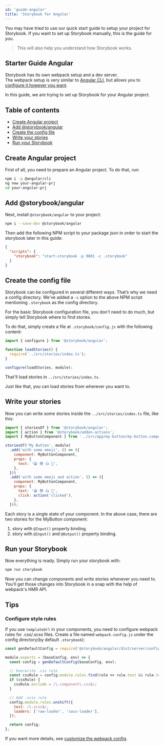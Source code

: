 ```yaml
---
id: 'guide-angular'
title: 'Storybook for Angular'
---
```


You may have tried to use our quick start guide to setup your project for Storybook. If you want to set up Storybook manually, this is the guide for you.

> This will also help you understand how Storybook works.

## Starter Guide Angular

Storybook has its own webpack setup and a dev server.  
The webpack setup is very similar to [Angular CLI](https://cli.angular.io), but allows you to [configure it however you want](/configurations/custom-webpack-config/).

In this guide, we are trying to set up Storybook for your Angular project.

## Table of contents

-   [Create Angular project](#create-angular-project)
-   [Add @storybook/angular](#add-storybookangular)
-   [Create the config file](#create-the-config-file)
-   [Write your stories](#write-your-stories)
-   [Run your Storybook](#run-your-storybook)

## Create Angular project

First of all, you need to prepare an Angular project. To do that, run:

```sh
npm i -g @angular/cli
ng new your-angular-prj
cd your-angular-prj
```

## Add @storybook/angular

Next, install `@storybook/angular` to your project:

```sh
npm i --save-dev @storybook/angular
```

Then add the following NPM script to your package json in order to start the storybook later in this guide:

```json
{
  "scripts": {
    "storybook": "start-storybook -p 9001 -c .storybook"
  }
}
```

## Create the config file

Storybook can be configured in several different ways. 
That’s why we need a config directory. We've added a `-c` option to the above NPM script mentioning `.storybook` as the config directory.

For the basic Storybook configuration file, you don't need to do much, but simply tell Storybook where to find stories.

To do that, simply create a file at `.storybook/config.js` with the following content:

```js
import { configure } from '@storybook/angular';

function loadStories() {
  require('../src/stories/index.ts');
}

configure(loadStories, module);
```

That'll load stories in `../src/stories/index.ts`.

Just like that, you can load stories from wherever you want to.

## Write your stories

Now you can write some stories inside the `../src/stories/index.ts` file, like this:

```js
import { storiesOf } from '@storybook/angular';
import { action } from '@storybook/addon-actions';
import { MyButtonComponent } from '../src/app/my-button/my-button.component';

storiesOf('My Button', module)
  .add('with some emoji', () => ({
    component: MyButtonComponent,
    props: {
      text: '😀 😎 👍 💯',
    },
  }))
  .add('with some emoji and action', () => ({
    component: MyButtonComponent,
    props: {
      text: '😀 😎 👍 💯',
      click: action('clicked'),
    },
  }));
```

Each story is a single state of your component. In the above case, there are two stories for the MyButton component:

1.  story with `@Input()` property binding.
2.  story with `@Input()` and `@Output()` property binding.

## Run your Storybook

Now everything is ready. Simply run your storybook with:

```sh
npm run storybook
```

Now you can change components and write stories whenever you need to.
You'll get those changes into Storybook in a snap with the help of webpack's HMR API.

## Tips

### Configure style rules

If you use `templateUrl` in your components, you need to configure webpack rules for .css/.scss files. Create a file named `webpack.config.js` under the config directory(by default `.storybook`):

```js
const genDefaultConfig = require('@storybook/angular/dist/server/config/defaults/webpack.config.js');

module.exports = (baseConfig, env) => {
  const config = genDefaultConfig(baseConfig, env);

  // Overwrite .css rule
  const cssRule = config.module.rules.find(rule => rule.test && rule.test.toString() === '/\\.css$/');
  if (cssRule) {
    cssRule.exclude = /\.component\.css$/;
  }

  // Add .scss rule
  config.module.rules.unshift({
    test: /\.scss$/,
    loaders: ['raw-loader', 'sass-loader'],
  });

  return config;
};
```

If you want more details, see [customize the webpack config](/configurations/custom-webpack-config/).
